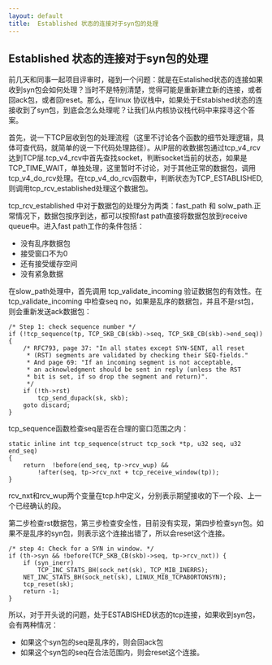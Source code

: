 ```yaml
---
layout: default
title:  Established 状态的连接对于syn包的处理
---
```


Established 状态的连接对于syn包的处理
--------
前几天和同事一起项目评审时，碰到一个问题：就是在Estalished状态的连接如果收到syn包会如何处理？当时不是特别清楚，觉得可能是重新建立新的连接，或者回ack包，或者回reset。那么，在linux 协议栈中，如果处于Estabished状态的连接收到了syn包，到底会怎么处理呢？让我们从内核协议栈代码中来探寻这个答案。  

首先，说一下TCP层收到包的处理流程（这里不讨论各个函数的细节处理逻辑，具体可查代码，就简单的说一下代码处理路径）。从IP层的收数据包通过tcp_v4_rcv达到TCP层.tcp_v4_rcv中首先查找socket，判断socket当前的状态，如果是TCP_TIME_WAIT，单独处理，这里暂时不讨论，对于其他正常的数据包，调用tcp_v4_do_rcv处理。在tcp_v4_do_rcv函数中，判断状态为TCP_ESTABLISHED,则调用tcp_rcv_established处理这个数据包。  

tcp_rcv_established 中对于数据包的处理分为两类：fast_path 和 solw_path.正常情况下，数据包按序到达，都可以按照fast path直接将数据包放到receive queue中。进入fast path工作的条件包括：

 * 没有乱序数据包
 * 接受窗口不为0
 * 还有接受缓存空间
 * 没有紧急数据
 
在slow_path处理中，首先调用 tcp_validate_incoming 验证数据包的有效性。在tcp_validate_incoming 中检查seq no，如果是乱序的数据包，并且不是rst包，则会重新发送ack数据包：  

	/* Step 1: check sequence number */
	if (!tcp_sequence(tp, TCP_SKB_CB(skb)->seq, TCP_SKB_CB(skb)->end_seq)) {
		/* RFC793, page 37: "In all states except SYN-SENT, all reset
		 * (RST) segments are validated by checking their SEQ-fields."
		 * And page 69: "If an incoming segment is not acceptable,
		 * an acknowledgment should be sent in reply (unless the RST
		 * bit is set, if so drop the segment and return)".
		 */
		if (!th->rst)
			tcp_send_dupack(sk, skb);
		goto discard;
	}


tcp_sequence函数检查seq是否在合理的窗口范围之内：  
	

	static inline int tcp_sequence(struct tcp_sock *tp, u32 seq, u32 end_seq)
	{
		return	!before(end_seq, tp->rcv_wup) &&
			!after(seq, tp->rcv_nxt + tcp_receive_window(tp));
	}

  
  rcv\_nxt和rcv\_wup两个变量在tcp.h中定义，分别表示期望接收的下一个段、上一个已经确认的段。


第二步检查rst数据包，第三步检查安全性，目前没有实现，第四步检查syn包。如果不是乱序的syn包，则表示这个连接出错了，所以会reset这个连接。  	  
	
	/* step 4: Check for a SYN in window. */
	if (th->syn && !before(TCP_SKB_CB(skb)->seq, tp->rcv_nxt)) {
		if (syn_inerr)
			TCP_INC_STATS_BH(sock_net(sk), TCP_MIB_INERRS);
		NET_INC_STATS_BH(sock_net(sk), LINUX_MIB_TCPABORTONSYN);
		tcp_reset(sk);
		return -1;
	}

所以，对于开头说的问题，处于ESTABISHED状态的tcp连接，如果收到syn包，会有两种情况：

 * 如果这个syn包的seq是乱序的，则会回ack包
 * 如果这个syn包的seq在合法范围内，则会reset这个连接。


